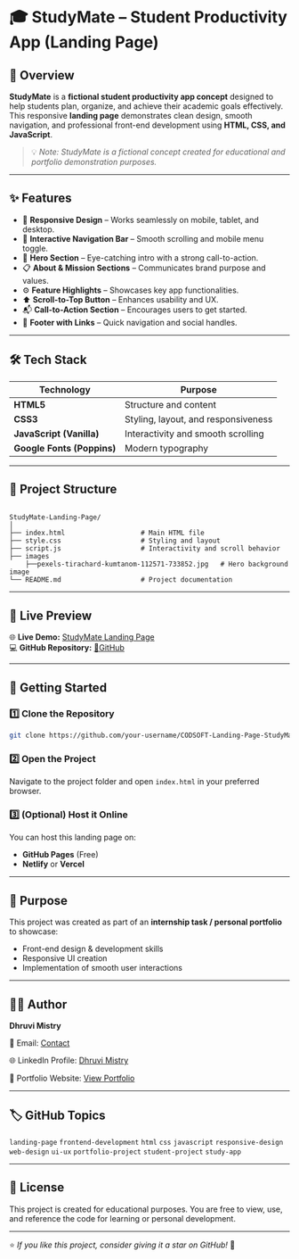 # 🎓 StudyMate – Student Productivity App (Landing Page)

## 🧩 Overview
**StudyMate** is a **fictional student productivity app concept** designed to help students plan, organize, and achieve their academic goals effectively.  
This responsive **landing page** demonstrates clean design, smooth navigation, and professional front-end development using **HTML, CSS, and JavaScript**.

> 💡 *Note: StudyMate is a fictional concept created for educational and portfolio demonstration purposes.*

---

## ✨ Features
- 📱 **Responsive Design** – Works seamlessly on mobile, tablet, and desktop.
- 🧭 **Interactive Navigation Bar** – Smooth scrolling and mobile menu toggle.
- 🎯 **Hero Section** – Eye-catching intro with a strong call-to-action.
- 📋 **About & Mission Sections** – Communicates brand purpose and values.
- ⚙️ **Feature Highlights** – Showcases key app functionalities.
- ⬆️ **Scroll-to-Top Button** – Enhances usability and UX.
- 📬 **Call-to-Action Section** – Encourages users to get started.
- 👣 **Footer with Links** – Quick navigation and social handles.

---

## 🛠️ Tech Stack
| Technology | Purpose |
|-------------|----------|
| **HTML5** | Structure and content |
| **CSS3** | Styling, layout, and responsiveness |
| **JavaScript (Vanilla)** | Interactivity and smooth scrolling |
| **Google Fonts (Poppins)** | Modern typography |

---

## 📁 Project Structure
```

StudyMate-Landing-Page/
│
├── index.html                   # Main HTML file
├── style.css                    # Styling and layout
├── script.js                    # Interactivity and scroll behavior
├── images
    ├──pexels-tirachard-kumtanom-112571-733852.jpg   # Hero background image
└── README.md                    # Project documentation

````

---

## 🔗 Live Preview
🌐 **Live Demo:** [StudyMate Landing Page](https://dhruvi04-22.github.io/CODSOFT-Landing-Page-StudyMate-/)  
💻 **GitHub Repository:** [🔗GitHub](https://github.com/Dhruvi04-22/CODSOFT-Landing-Page-StudyMate-)

---

## 🚀 Getting Started

### 1️⃣ Clone the Repository
```bash
git clone https://github.com/your-username/CODSOFT-Landing-Page-StudyMate-.git
````

### 2️⃣ Open the Project

Navigate to the project folder and open `index.html` in your preferred browser.

### 3️⃣ (Optional) Host it Online

You can host this landing page on:

* **GitHub Pages** (Free)
* **Netlify** or **Vercel**

---

## 🧠 Purpose

This project was created as part of an **internship task / personal portfolio** to showcase:

* Front-end design & development skills
* Responsive UI creation
* Implementation of smooth user interactions

---

## 🧑‍💻 Author

**Dhruvi Mistry** 

📧 Email: [Contact](damistry55@gmail.com)

🌐 LinkedIn Profile: [Dhruvi Mistry](www.linkedin.com/in/dhruvimistry4)

💼 Portfolio Website: [View Portfolio](https://dhruvi04-22.github.io/CODSOFT-Portfolio/)

---

## 🏷️ GitHub Topics

`landing-page` `frontend-development` `html` `css` `javascript`
`responsive-design` `web-design` `ui-ux` `portfolio-project` `student-project` `study-app`

---

## 🪪 License

This project is created for educational purposes.
You are free to view, use, and reference the code for learning or personal development.

---

⭐ *If you like this project, consider giving it a star on GitHub!* 🌟
